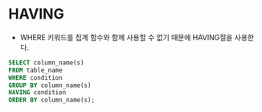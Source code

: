 # HAVING

- WHERE 키워드를 집계 함수와 함께 사용할 수 없기 때문에 HAVING절을 사용한다.

```SQL
SELECT column_name(s)
FROM table_name
WHERE condition
GROUP BY column_name(s)
HAVING condition
ORDER BY column_name(s);
```

